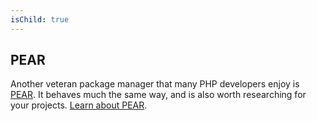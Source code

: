 ```yaml
---
isChild: true
---
```


## PEAR

Another veteran package manager that many PHP developers enjoy is [PEAR][1]. It behaves much the same way, and is also worth researching for your projects. [Learn about PEAR][1].

[1]: http://pear.php.net/
